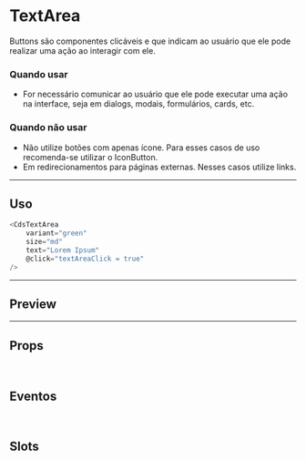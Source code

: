 # TextArea

Buttons são componentes clicáveis e que indicam ao usuário que ele pode realizar uma ação ao interagir com ele.

### Quando usar

- For necessário comunicar ao usuário que ele pode executar uma ação na interface,
  seja em dialogs, modais, formulários, cards, etc.

### Quando não usar

- Não utilize botões com apenas ícone. Para esses casos de uso recomenda-se utilizar o IconButton.
- Em redirecionamentos para páginas externas. Nesses casos utilize links.

---

## Uso

```js
<CdsTextArea
	variant="green"
	size="md"
	text="Lorem Ipsum"
	@click="textAreaClick = true"
/>
```

---

## Preview

<PreviewContainer
	:component="CdsTextArea"
	:events="cdsTextAreaEvents"
/>

---

## Props

<APITable
	name="TextArea"
	section="props"
/>
<br />

## Eventos

<APITable
	name="TextArea"
	section="events"
/>
<br />

## Slots

<APITable
	name="TextArea"
	section="slots"
/>

<script setup>
import CdsTextArea from '@/components/TextArea.vue';

const cdsTextAreaEvents = [
	'textArea-click'
];
</script>
